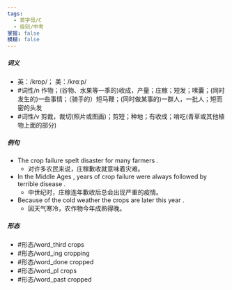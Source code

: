 ```yaml
---
tags:
  - 首字母/C
  - 级别/中考
掌握: false
模糊: false
---
```

##### 词义
- 英：/krɒp/； 美：/krɑːp/
- #词性/n  作物；(谷物、水果等一季的)收成，产量；庄稼；短发；嗉囊；(同时发生的)一些事情；（骑手的）短马鞭；(同时做某事的)一群人，一批人；短而密的头发
- #词性/v  剪裁，裁切(照片或图画)；剪短；种地；有收成；啃吃(青草或其他植物上面的部分)
##### 例句
- The crop failure spelt disaster for many farmers .
	- 对许多农民来说，庄稼歉收就意味着灾难。
- In the Middle Ages , years of crop failure were always followed by terrible disease .
	- 中世纪时，庄稼连年歉收后总会出现严重的疫情。
- Because of the cold weather the crops are later this year .
	- 因天气寒冷，农作物今年成熟得晚。
##### 形态
- #形态/word_third crops
- #形态/word_ing cropping
- #形态/word_done cropped
- #形态/word_pl crops
- #形态/word_past cropped

